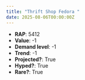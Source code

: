 ```yaml
---
title: "Thrift Shop Fedora "
date: 2025-08-06T00:00:00Z
---
```

- **RAP**: 5412
- **Value**: -1
- **Demand level**: -1
- **Trend**: -1
- **Projected?**: True
- **Hyped?**: True
- **Rare?**: True
